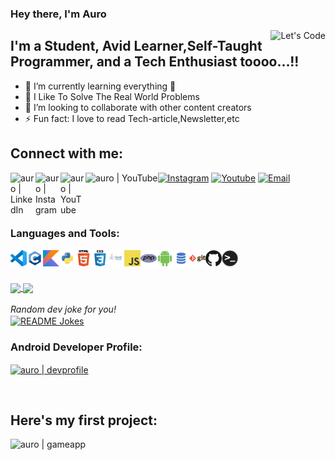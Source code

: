 ### Hey there, I'm Auro 

<img align="right" alt="Let's Code" src="https://media.giphy.com/media/fwbZnTftCXVocKzfxR/giphy.gif" />

## I'm a Student, Avid Learner,Self-Taught Programmer, and a Tech Enthusiast toooo...!!

- 🌱 I’m currently learning everything 🤣
- 🧐 I Like To Solve The Real World Problems
- 👯 I’m looking to collaborate with other content creators
- ⚡ Fun fact: I love to read Tech-article,Newsletter,etc



## Connect with me:

[<img align="left" alt="auro | LinkedIn" width="40px" src="https://img.icons8.com/external-justicon-lineal-color-justicon/64/000000/external-linkedin-social-media-justicon-lineal-color-justicon.png" />][linkedin]
[<img align="left" alt="auro | Instagram" width="40px" src="https://img.icons8.com/color/64/000000/instagram-new.png" />][instagram]
<a href="https://www.instagram.com/the_impatientcat.pie/"><img alt="Instagram" src="https://img.shields.io/badge/the_impatientcat.pie-black?style=flat-circle&logo=instagram"></a>
[<img align="left" width="40px" alt="auro | YouTube" width="22px" src="https://img.icons8.com/external-justicon-lineal-color-justicon/64/000000/external-youtube-social-media-justicon-lineal-color-justicon.png" />][youtube]
<a href="https://www.youtube.com/channel/UCVSUrrpas1belTDN6QyxfuA/featured"><img alt="Youtube" src="https://img.shields.io/badge/Youtube-Surajitas%20Creations-red?style=plastic&logo=Youtube"></a>
[<img align="left" alt="auro | YouTube"  src="https://img.shields.io/badge/Linkedin-Auro%20Saswat%20Raj-3498db?style=plastic&logo=Linkedin" />][linkedin]
<a href="mailto:aurosaswat@gmail.com"><img alt="Email" src="https://img.shields.io/badge/Email-aurosaswat@gmail.com-blue?style=plastic&logo=Gmail"></a>

<br/>
<br/>



### Languages and Tools:

<img align="left" alt="Visual Studio Code" width="26px" src="https://raw.githubusercontent.com/github/explore/80688e429a7d4ef2fca1e82350fe8e3517d3494d/topics/visual-studio-code/visual-studio-code.png" />
<img align="left" alt="C" width="26px" src="https://raw.githubusercontent.com/github/explore/78df643247d429f6cc873026c0622819ad797942/topics/c/c.png" />


<img align="left" alt="Kotlin" width="26px" src="https://raw.githubusercontent.com/github/explore/78df643247d429f6cc873026c0622819ad797942/topics/kotlin/kotlin.png" />
<img align="left" alt="python" width="26px" src="https://raw.githubusercontent.com/github/explore/78df643247d429f6cc873026c0622819ad797942/topics/python/python.png" />
<img align="left" alt="HTML5" width="26px" src="https://raw.githubusercontent.com/github/explore/80688e429a7d4ef2fca1e82350fe8e3517d3494d/topics/html/html.png" />
<img align="left" alt="CSS3" width="26px" src="https://raw.githubusercontent.com/github/explore/80688e429a7d4ef2fca1e82350fe8e3517d3494d/topics/css/css.png" />
<img align="left" alt="Java" width="26px" src="https://raw.githubusercontent.com/github/explore/80688e429a7d4ef2fca1e82350fe8e3517d3494d/topics/java/java.png" />
<img align="left" alt="JavaScript" width="26px" src="https://raw.githubusercontent.com/github/explore/80688e429a7d4ef2fca1e82350fe8e3517d3494d/topics/javascript/javascript.png" />
<img align="left" alt="php" width="26px" src="https://raw.githubusercontent.com/github/explore/78df643247d429f6cc873026c0622819ad797942/topics/php/php.png" />
<img align="left" alt="Android" width="26px" src="https://raw.githubusercontent.com/github/explore/78df643247d429f6cc873026c0622819ad797942/topics/android/android.png" />
<img align="left" alt="SQL" width="26px" src="https://raw.githubusercontent.com/github/explore/80688e429a7d4ef2fca1e82350fe8e3517d3494d/topics/sql/sql.png" />
<img align="left" alt="Git" width="26px" src="https://raw.githubusercontent.com/github/explore/80688e429a7d4ef2fca1e82350fe8e3517d3494d/topics/git/git.png" />
<img align="left" alt="GitHub" width="26px" src="https://raw.githubusercontent.com/github/explore/78df643247d429f6cc873026c0622819ad797942/topics/github/github.png" />
<img align="left" alt="Terminal" width="26px" src="https://raw.githubusercontent.com/github/explore/80688e429a7d4ef2fca1e82350fe8e3517d3494d/topics/terminal/terminal.png" /> 
<br />
<br />

<br/>



<a href="https://github.com/geeky-auro">
  <img height="180em" align="center" src="https://github-readme-stats.vercel.app/api?username=geeky-auro&theme=great-gatsby&show_icons=true" />
</a>
<a href="https://github.com/geeky-auro">
  <img height="180em" align="center" src="https://github-readme-stats.vercel.app/api/top-langs/?username=geeky-auro&theme=great-gatsby&layout=compact" />
</a>
<br/>
</br>
<i>Random dev joke for you!</i><br>
<a href="https://readme-jokes.vercel.app"><img align="center" src="https://readme-jokes.vercel.app/api" alt="README Jokes"></a>

### Android Developer Profile:
[<img align="center" alt="auro | devprofile" src="https://img.icons8.com/external-soft-fill-juicy-fish/120/000000/external-male-coding-and-development-soft-fill-soft-fill-juicy-fish.png" />][devprofile]


<br/>

## Here's my first project:
[<img align="left" alt="auro | gameapp" width="200px" src="https://play-lh.googleusercontent.com/RbBcyjDiqCSMP7lk2SmsBu3FKGX7r8K_z7MfjAGJF40l9rYI0MQA7mNnxFthrk-nP_8=s180-rw" />][androidapp]

<br/>
<br/>





[devprofile]: https://play.google.com/store/apps/dev?id=8184469226033279259
[youtube]: https://www.youtube.com/channel/UCVSUrrpas1belTDN6QyxfuA/featured
[instagram]: https://www.instagram.com/the_impatientcat.pie/
[linkedin]: https://www.linkedin.com/in/auro-saswat-raj-9bba80224
[androidapp]: https://play.google.com/store/apps/details?id=com.AuroSaswatRaj.noughtsandcrosses
[telegram]: https://t.me/The_impatientCat
